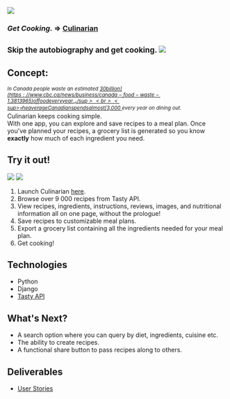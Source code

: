 <!-- logo here -->
<!-- - app title -->

![](https://github.com/kmyosh/project-3/blob/main/djangorecipes/images/logo-wht.png)

### _Get Cooking._ => [Culinarian](https://culinarian-sei55.herokuapp.com/)

<sub>Skip the autobiography and get cooking.</sup>
![](https://github.com/kmyosh/project-3/blob/main/djangorecipes/images/browse.gif)
---

## Concept:

<sup>_In Canada people waste an estimated [$30 billion](https://www.cbc.ca/news/business/canada-food-waste-1.3813965) of food every year._ </sup>
<br>
<sup>
_The average Canadian spends almost [$3,000 ](https://www150.statcan.gc.ca/t1/tbl1/en/tv.action?pid=1110012501)every year on dining out._ </sup>
<br>
Culinarian keeps cooking simple.
<br>
With one app, you can explore and save recipes to a meal plan. Once you've planned your recipes, a grocery list is generated so you know **exactly** how much of each ingredient you need.
<br>

## Try it out!

<!-- - getting started -->
<!-- ### Instructions -->
<!-- gif here -->
![](https://github.com/kmyosh/project-3/blob/main/djangorecipes/images/Sequence%2002_1.gif)
![](https://github.com/kmyosh/project-3/blob/main/djangorecipes/images/Sequence%2004-min.gif)

1. Launch Culinarian [here](https://culinarian-sei55.herokuapp.com/).
2. Browse over 9 000 recipes from Tasty API.
5. View recipes, ingredients, instructions, reviews, images, and nutritional information all on one page, without the prologue!
7. Save recipes to customizable meal plans.
8. Export a grocery list containing all the ingredients needed for your meal plan.
9. Get cooking!

<!-- - technologies used -->

## Technologies

- Python
- Django
- [Tasty API](https://rapidapi.com/apidojo/api/tasty/)

<!-- future enhancements -->

## What's Next?

- A search option where you can query by diet, ingredients, cuisine etc.
- The ability to create recipes.
- A functional share button to pass recipes along to others. 

## Deliverables

- [User Stories](#https://www.notion.so/f802231124e345e38edb4db5b1e4b008?v=12e1bfb756a147a88750053b30b02be1])
